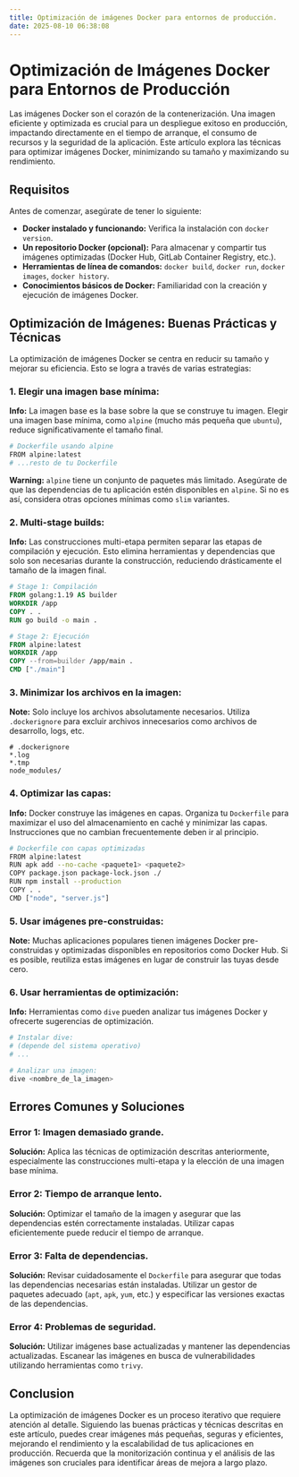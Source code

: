 ```yaml
---
title: Optimización de imágenes Docker para entornos de producción.
date: 2025-08-10 06:38:08
---
```


# Optimización de Imágenes Docker para Entornos de Producción

Las imágenes Docker son el corazón de la contenerización.  Una imagen eficiente y optimizada es crucial para un despliegue exitoso en producción, impactando directamente en el tiempo de arranque, el consumo de recursos y la seguridad de la aplicación. Este artículo explora las técnicas para optimizar imágenes Docker, minimizando su tamaño y maximizando su rendimiento.


## Requisitos

Antes de comenzar, asegúrate de tener lo siguiente:

* **Docker instalado y funcionando:**  Verifica la instalación con `docker version`.
* **Un repositorio Docker (opcional):**  Para almacenar y compartir tus imágenes optimizadas (Docker Hub, GitLab Container Registry, etc.).
* **Herramientas de línea de comandos:**  `docker build`, `docker run`, `docker images`, `docker history`.
* **Conocimientos básicos de Docker:**  Familiaridad con la creación y ejecución de imágenes Docker.


## Optimización de Imágenes: Buenas Prácticas y Técnicas

La optimización de imágenes Docker se centra en reducir su tamaño y mejorar su eficiencia.  Esto se logra a través de varias estrategias:

### 1. Elegir una imagen base mínima:

**Info:** La imagen base es la base sobre la que se construye tu imagen.  Elegir una imagen base mínima, como `alpine` (mucho más pequeña que `ubuntu`), reduce significativamente el tamaño final.

```bash
# Dockerfile usando alpine
FROM alpine:latest
# ...resto de tu Dockerfile
```

**Warning:**  `alpine` tiene un conjunto de paquetes más limitado.  Asegúrate de que las dependencias de tu aplicación estén disponibles en `alpine`.  Si no es así, considera otras opciones mínimas como `slim` variantes.


### 2. Multi-stage builds:

**Info:**  Las construcciones multi-etapa permiten separar las etapas de compilación y ejecución.  Esto elimina herramientas y dependencias que solo son necesarias durante la construcción, reduciendo drásticamente el tamaño de la imagen final.

```dockerfile
# Stage 1: Compilación
FROM golang:1.19 AS builder
WORKDIR /app
COPY . .
RUN go build -o main .

# Stage 2: Ejecución
FROM alpine:latest
WORKDIR /app
COPY --from=builder /app/main .
CMD ["./main"]
```

### 3. Minimizar los archivos en la imagen:

**Note:** Solo incluye los archivos absolutamente necesarios.  Utiliza `.dockerignore` para excluir archivos innecesarios como archivos de desarrollo, logs, etc.

```
# .dockerignore
*.log
*.tmp
node_modules/
```


### 4. Optimizar las capas:

**Info:**  Docker construye las imágenes en capas.  Organiza tu `Dockerfile` para maximizar el uso del almacenamiento en caché y minimizar las capas.  Instrucciones que no cambian frecuentemente deben ir al principio.

```bash
# Dockerfile con capas optimizadas
FROM alpine:latest
RUN apk add --no-cache <paquete1> <paquete2>
COPY package.json package-lock.json ./
RUN npm install --production
COPY . .
CMD ["node", "server.js"]
```

### 5. Usar imágenes pre-construidas:

**Note:**  Muchas aplicaciones populares tienen imágenes Docker pre-construidas y optimizadas disponibles en repositorios como Docker Hub.  Si es posible, reutiliza estas imágenes en lugar de construir las tuyas desde cero.

### 6. Usar herramientas de optimización:

**Info:**  Herramientas como `dive` pueden analizar tus imágenes Docker y ofrecerte sugerencias de optimización.

```bash
# Instalar dive:
# (depende del sistema operativo)
# ...

# Analizar una imagen:
dive <nombre_de_la_imagen>
```


## Errores Comunes y Soluciones

### Error 1:  Imagen demasiado grande.

**Solución:**  Aplica las técnicas de optimización descritas anteriormente, especialmente las construcciones multi-etapa y la elección de una imagen base mínima.


### Error 2:  Tiempo de arranque lento.

**Solución:**  Optimizar el tamaño de la imagen y asegurar que las dependencias estén correctamente instaladas.  Utilizar capas eficientemente puede reducir el tiempo de arranque.

### Error 3:  Falta de dependencias.

**Solución:**  Revisar cuidadosamente el `Dockerfile` para asegurar que todas las dependencias necesarias están instaladas. Utilizar un gestor de paquetes adecuado (`apt`, `apk`, `yum`, etc.) y especificar las versiones exactas de las dependencias.


### Error 4:  Problemas de seguridad.

**Solución:**  Utilizar imágenes base actualizadas y mantener las dependencias actualizadas.  Escanear las imágenes en busca de vulnerabilidades utilizando herramientas como `trivy`.


## Conclusion

La optimización de imágenes Docker es un proceso iterativo que requiere atención al detalle.  Siguiendo las buenas prácticas y técnicas descritas en este artículo, puedes crear imágenes más pequeñas, seguras y eficientes, mejorando el rendimiento y la escalabilidad de tus aplicaciones en producción.  Recuerda que la monitorización continua y el análisis de las imágenes son cruciales para identificar áreas de mejora a largo plazo.
